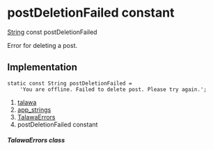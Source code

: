 
<div>

# postDeletionFailed constant

</div>


[String](https://api.flutter.dev/flutter/dart-core/String-class.html)
const postDeletionFailed



Error for deleting a post.



## Implementation

``` language-dart
static const String postDeletionFailed =
    'You are offline. Failed to delete post. Please try again.';
```







1.  [talawa](../../index.html)
2.  [app_strings](../../constants_app_strings/)
3.  [TalawaErrors](../../constants_app_strings/TalawaErrors-class.html)
4.  postDeletionFailed constant

##### TalawaErrors class







